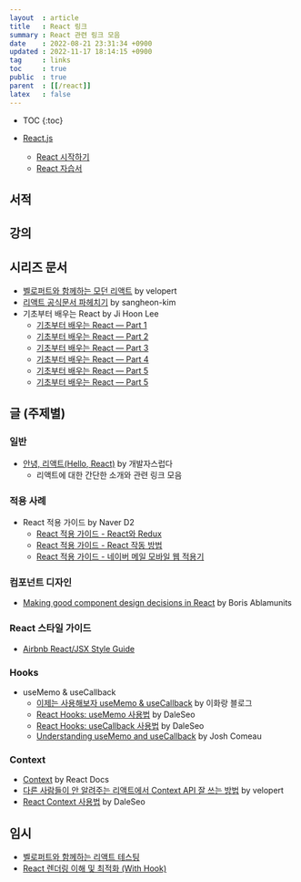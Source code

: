 ```yaml
---
layout  : article
title   : React 링크
summary : React 관련 링크 모음
date    : 2022-08-21 23:31:34 +0900
updated : 2022-11-17 18:14:15 +0900 
tag     : links
toc     : true
public  : true
parent  : [[/react]]
latex   : false
---
```

* TOC
{:toc}

* [React.js](https://ko.reactjs.org)
    * [React 시작하기](https://ko.reactjs.org/docs/getting-started.html)
    * [React 자습서](https://ko.reactjs.org/tutorial/tutorial.html)

## 서적

## 강의

## 시리즈 문서

* [벨로퍼트와 함께하는 모던 리액트](https://react.vlpt.us) by velopert
* [리액트 공식문서 파헤치기](https://github.com/sangheon-kim/React-docs-analyze?fbclid=IwAR1Dahe3BqXPXBa6vEkj7iPdEvlW6V2jmKPXqs6_af_qboTpH_cyojO91D4) by sangheon-kim
* 기초부터 배우는 React by Ji Hoon Lee
    * [기초부터 배우는 React — Part 1](https://medium.com/wasd/기초부터-배우는-react-js-1531b18f7bb2)
    * [기초부터 배우는 React — Part 2](https://medium.com/wasd/기초부터-배우는-react-js-2-f0e8d4a55740)
    * [기초부터 배우는 React — Part 3](https://medium.com/wasd/기초부터-배우는-react-part-3-a76a727447d3)
    * [기초부터 배우는 React — Part 4](https://medium.com/wasd/기초부터-배우는-react-part-4-64164239179f)
    * [기초부터 배우는 React — Part 5](https://medium.com/wasd/기초부터-배우는-react-part-5-77e997cf597)
    * [기초부터 배우는 React — Part 5](https://medium.com/wasd/기초부터-배우는-react-part-6-5bb4b072621a)

## 글 (주제별)

### 일반

* [안녕, 리액트(Hello, React)](https://blog.gaerae.com/2016/04/hello-react.html) by 개발자스럽다
    * 리액트에 대한 간단한 소개와 관련 링크 모음

### 적용 사례

* React 적용 가이드 by Naver D2
    * [React 적용 가이드 - React와 Redux](https://d2.naver.com/helloworld/1848131)
    * [React 적용 가이드 - React 작동 방법](https://d2.naver.com/helloworld/9297403)
    * [React 적용 가이드 - 네이버 메일 모바일 웹 적용기](https://d2.naver.com/helloworld/4966453)

### 컴포넌트 디자인

* [Making good component design decisions in React](https://marvelapp.com/blog/making-good-component-design-decisions-in-react/) by Boris Ablamunits

### React 스타일 가이드

* [Airbnb React/JSX Style Guide](https://github.com/airbnb/javascript/tree/master/react#naming)

### Hooks

* useMemo & useCallback
    * [이제는 사용해보자 useMemo & useCallback](https://leehwarang.github.io/2020/05/02/useMemo&useCallback.html) by 이화랑 블로그
    * [React Hooks: useMemo 사용법](https://www.daleseo.com/react-hooks-use-memo/) by DaleSeo
    * [React Hooks: useCallback 사용법](https://www.daleseo.com/react-hooks-use-callback/) by DaleSeo
    * [Understanding useMemo and useCallback](https://www.joshwcomeau.com/react/usememo-and-usecallback/) by Josh Comeau

### Context

* [Context](https://reactjs.org/docs/context.html) by React Docs
* [다른 사람들이 안 알려주는 리액트에서 Context API 잘 쓰는 방법](https://velog.io/@velopert/react-context-tutorial) by velopert
* [React Context 사용법](https://www.daleseo.com/react-context/) by DaleSeo

## 임시

* [벨로퍼트와 함께하는 리액트 테스팅](https://learn-react-test.vlpt.us/#/)
* [React 렌더링 이해 및 최적화 (With Hook)](https://medium.com/vingle-tech-blog/react-렌더링-이해하기-f255d6569849)

